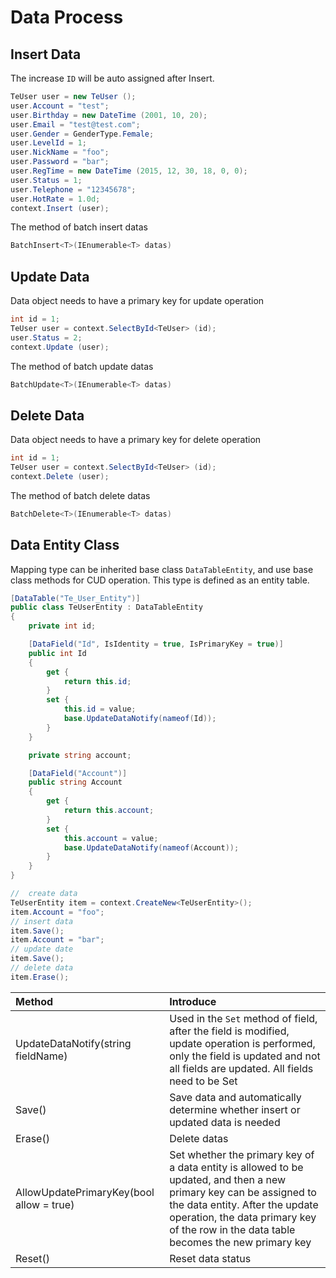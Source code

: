 # Data Process

## Insert Data

The increase `ID` will be auto assigned after Insert.

```csharp
TeUser user = new TeUser ();
user.Account = "test";
user.Birthday = new DateTime (2001, 10, 20);
user.Email = "test@test.com";
user.Gender = GenderType.Female;
user.LevelId = 1;
user.NickName = "foo";
user.Password = "bar";
user.RegTime = new DateTime (2015, 12, 30, 18, 0, 0);
user.Status = 1;
user.Telephone = "12345678";
user.HotRate = 1.0d;
context.Insert (user);
```

The method of batch insert datas 

```csharp
BatchInsert<T>(IEnumerable<T> datas)
```

## Update Data

Data object needs to have a primary key for update operation

```csharp
int id = 1;
TeUser user = context.SelectById<TeUser> (id);
user.Status = 2;
context.Update (user);
```

The method of batch update datas 

```csharp
BatchUpdate<T>(IEnumerable<T> datas)
```

## Delete Data

Data object needs to have a primary key for delete operation

```csharp
int id = 1;
TeUser user = context.SelectById<TeUser> (id);
context.Delete (user);
```

The method of batch delete datas

```csharp
BatchDelete<T>(IEnumerable<T> datas)
```

## Data Entity Class

Mapping type can be inherited base class `DataTableEntity`, and use base class methods for CUD operation. This type is defined as an entity table. 

```csharp
[DataTable("Te_User_Entity")]
public class TeUserEntity : DataTableEntity
{
    private int id;

    [DataField("Id", IsIdentity = true, IsPrimaryKey = true)]
    public int Id
    {
        get { 
            return this.id; 
        }
        set { 
            this.id = value; 
            base.UpdateDataNotify(nameof(Id));
        }
    }

    private string account;

    [DataField("Account")]
    public string Account
    {
        get { 
            return this.account; 
        }
        set { 
            this.account = value; 
            base.UpdateDataNotify(nameof(Account));
        }
    }
}
```

```csharp
//  create data
TeUserEntity item = context.CreateNew<TeUserEntity>();
item.Account = "foo";
// insert data
item.Save();
item.Account = "bar";
// update date
item.Save();
// delete data
item.Erase();
```

| Method | Introduce |
|:------|:------|
| UpdateDataNotify(string fieldName) | Used in the `Set` method of field, after the field is modified, update operation is performed, only the field is updated and not all fields are updated. All fields need to be Set |
| Save() | Save data and automatically determine whether insert or updated data is needed |
| Erase() | Delete datas |
| AllowUpdatePrimaryKey(bool allow = true) | Set whether the primary key of a data entity is allowed to be updated, and then a new primary key can be assigned to the data entity. After the update operation, the data primary key of the row in the data table becomes the new primary key |
| Reset() | Reset data status |
